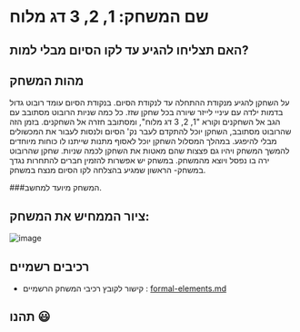 # שם המשחק: 1, 2, 3 דג מלוח
  

## האם תצליחו להגיע עד לקו הסיום מבלי למות? ##
  
  

## מהות המשחק 

 על השחקן להגיע מנקודת ההתחלה עד לנקודת הסיום.
  בנקודת הסיום עומד רובוט גדול בדמות ילדה עם עיניי לייזר שיורה בכל שחקן שזז.
 כל כמה שניות הרובוט מסתובב עם הגב אל השחקנים וקורא "1, 2, 3 דג מלוח", ומסתובב חזרה אל השחקנים.
 בזמן הזה שהרובוט מסתובב, השחקן יוכל להתקדם לעבר נק' הסיום ולנסות לעבור את המכשולים מבלי להיפגע.
  במהלך המסלול השחקן יוכל לאסוף מתנות שייתנו לו כוחות מיוחדים להמשך המשחק ויהיו גם פצצות שהם מאטות את השחקן לכמה שניות.
  שחקן שהרובוט ירה בו נפסל ויוצא מהמשחק.
  במשחק יש אפשרות להזמין חברים להתחרות נגדך במשחק- הראשון שמגיע בהצלחה לקו הסיום מנצח במשחק.

 
 ###המשחק מיועד למחשב.
 
## ציור הממחיש את המשחק:

![image](https://user-images.githubusercontent.com/58401645/226780715-e9271322-e93e-4691-92e0-3981b66cc9db.png)

## רכיבים רשמיים
* קישור לקובץ רכיבי המשחק הרשמיים :
[formal-elements.md](https://github.com/GameDev-K-G/SchoolMarbleGame-/blob/main/formal-elements.md)
 
## תהנו :smiley:
</div>



